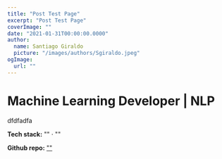 ```yaml
---
title: "Post Test Page"
excerpt: "Post Test Page"
coverImage: ""
date: "2021-01-31T00:00:00.0000"
author:
  name: Santiago Giraldo
  picture: "/images/authors/Sgiraldo.jpeg"
ogImage:
  url: ""
---
```


# Machine Learning Developer | NLP

dfdfadfa

**Tech stack:** "" · ""

**Github repo:** [""]("")

